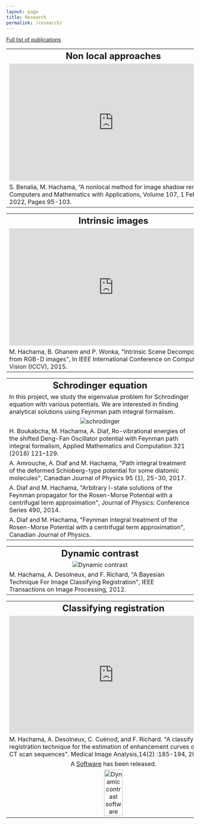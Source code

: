 ```yaml
---
layout: page
title: Research
permalink: /research/
---
```


[Full list of  publications](/home/publi/)

<table>
  <tr> <th align="center"> <font size="5">
  Non local approaches</font> 
  </th> </tr>
  <tr> <td  align="center"> 
  <iframe width="560" height="315" src="https://www.youtube.com/embed/0ilTmJcyrL4" frameborder="0" allow="accelerometer; autoplay; encrypted-media; gyroscope; picture-in-picture" allowfullscreen></iframe>
  </td> </tr>
   <tr> <td> 
   S. Benalia, M. Hachama, “A nonlocal method for image shadow removal”, Computers and Mathematics with Applications, Volume 107, 1 February 2022, Pages 95-103.
   </td> </tr>
</table>

<table>
  <tr> <th align="center"> <font size="5">
  Intrinsic images</font> 
  </th> </tr>
  <tr> <td  align="center"> 
  <iframe width="560" height="315" src="https://www.youtube.com/embed/0ilTmJcyrL4" frameborder="0" allow="accelerometer; autoplay; encrypted-media; gyroscope; picture-in-picture" allowfullscreen></iframe>
  </td> </tr>
   <tr> <td> 
   M. Hachama, B. Ghanem and P. Wonka, "Intrinsic Scene Decomposition from RGB-D images", In IEEE International Conference on Computer Vision (ICCV), 2015.
   </td> </tr>
</table>
 
  
<table>
  <tr> <th align="center"> <font size="5">Schrodinger equation</font> 
  </th> </tr>
  <tr> <td> 
    In this project, we study the eigenvalue problem for Schrodinger equation with various potentials. We are interested in finding analytical solutions using Feynman path integral formalism.
    </td> </tr>   
    <tr> <td align="center"> 
     <img src="/home/projects/schro.jpg" alt="schrodinger"> 
    </td> </tr> 
   <tr> <td> 
H. Boukabcha, M. Hachama, A. Diaf, Ro-vibrational energies of the shifted Deng-Fan Oscillator potential with Feynman path integral formalism, Applied Mathematics and Computation 321 (2018) 121–129.
 </td> </tr>
  <tr> <td> 
A. Amrouche, A. Diaf and M. Hachama, "Path integral treatment of the  deformed Schioberg-type potential for some diatomic molecules", Canadian Journal of Physics 95 (1), 25-30, 2017.
 </td> </tr>
  <tr> <td> 
A. Diaf and M. Hachama, "Arbitrary l-state solutions of the Feynman propagator for the Rosen-Morse Potential with a centrifugal term approximation", Journal of Physics: Conference Series 490, 2014.
 </td> </tr>
  <tr> <td> 
A. Diaf and M. Hachama, "Feynman integral treatment of the Rosen-Morse Potential with a centrifugal term approximation", Canadian Journal of Physics.
 </td> </tr> 
</table>


<table>
  <tr>
    <th align="center"> <font size="5">Dynamic contrast</font> </th>
  </tr>
  <tr>
    <td  align="center">    <img src="/home/projects/ClassifRegist-2012.png" alt="Dynamic contrast"> </td>
  </tr>
    <tr>
    <td>M. Hachama, A. Desolneux, and F. Richard, "A Bayesian Technique For Image Classifying Registration", IEEE Transactions on Image Processing, 2012.</td>
  </tr>
</table>


<table>
  <tr>
    <th align="center"> <font size="5">Classifying registration</font> </th> 
  </tr>
  <tr>
   <td  align="center">
   <iframe width="560" height="315" src="https://www.youtube.com/embed/6NPEGj-Hc_8" frameborder="0" allow="accelerometer; autoplay; encrypted-media; gyroscope; picture-in-picture" allowfullscreen></iframe>
   </td> </tr>
    <tr>
    <td> M. Hachama, A. Desolneux, C. Cuénod, and F. Richard. "A classifying registration technique for the estimation of enhancement curves of DCE-CT scan sequences". Medical Image Analysis,14(2) :185-194, 2010.</td>
     </tr>
    <tr>
    <td align="center">A <a href="https://www.sattse.com/innovation/dynamic-imaging">Software</a> has been released. 
    </td>
  </tr>
      <tr>
    <td align="center">  <img src="/home/projects/DCE-Soft.jpg" alt="Dynamic contrast software"  width="30%">
    </td>
  </tr>
</table>



<!-- <table>
<tr>
<td width="50%">
<iframe width="300" height="315" src="https://www.youtube.com/embed/vNp85kiMXK0" frameborder="0" allowfullscreen></iframe>
</td>
<td width="50%">
##Features
* Feature 1
* Feature 2
* Feature 3
</td>
</tr>
</table> -->
